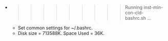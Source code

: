 * >>>>>>>>> Running inst-min-con-cld-bashrc.sh ...
  * Set common settings for ~/.bashrc.
  * Disk size = 713588K. Space Used = 36K.
